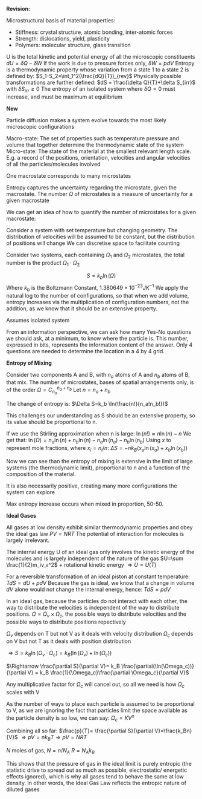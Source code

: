 **Revision:**

Microstructural basis of material properties:
* Stiffness: crystal structure, atomic bonding, inter-atomic forces
* Strength: dislocations, yield, plasticity
* Polymers: molecular structure, glass transition

U is the total kinetic and potential energy of all the microscopic constituents
$dU=\delta Q - \delta W$
If the work is due to pressure forces only, $\delta W = pdV$
Entropy is a thermodynamic property whose
variation from a state 1 to a state 2 is defined by:
$S_1-S_2=\int_1^2(\frac{dQ}{T})_{rev}$
Physically possible transformations are further defined:
$dS = \frac{\delta Q}{T}+\delta S_{irr}$ with $\delta S_{irr}\geq 0$
The entropy of an isolated system where $\delta Q=0$ must increase, and must be maximum at equilibrium

**New**

Particle diffusion makes a system evolve towards the most likely microscopic configurations

Macro-state: The set of properties such as temperature pressure and volume that together determine the thermodynamic state of the system
Micro-state: The state of the material at the smallest relevant length scale. E.g. a record of the positions, orientation, velocities and angular velocities of all the particles/molecules involved

One macrostate corresponds to many microstates

Entropy captures the uncertainty regarding the microstate, given the macrostate. The number $\Omega$ of microstates is a measure of uncertainty for a given macrostate

We can get an idea of how to quantify the number of microstates for a given macrostate:

Consider a system with set temperature but changing geometry. The distribution of velocities will be assumed to be constant, but the distribution of positions will change
We can discretise space to facilitate counting

Consider two systems, each containing $\Omega_1$ and $\Omega_2$ microstates, the total number is the product $\Omega_1 \cdot \Omega_2$

$$S=k_b \ln(\Omega)$$
Where $k_b$ is the Boltzmann Constant, $1.380649 \times 10^{-23}JK^{-1}$
We apply the natural log to the number of configurations, so that when we add volume, entropy increases via the multiplication of configuration numbers, not the addition, as we know that it should be an extensive property.

Assumes isolated system

From an information perspective, we can ask how many Yes-No questions we should ask, at a minimum, to know where the particle is. This number, expressed in bits, represents the information content of the answer. Only 4 questions are needed to determine the location in a 4 by 4 grid.

**Entropy of Mixing**

Consider two components A and B, with $n_a$ atoms of A and $n_b$ atoms of B, that mix.
The number of microstates, bases of spatial arrangements only, is of the order $\Omega = C_{n_a}^{n_a+n_b}$
Let $n = n_a+n_b$

The change of entropy is:
$\Delta S=k_b \ln(\frac{n!}{n_a!n_b!})$

This challenges our understanding as S should be an extensive property, so its value should be proportional to n.

If we use the Stirling approximation when n is large: $\ln(n!)\approx n\ln(n)-n$
We get that:
$\ln(\Omega)=n_a \ln(n)+n_b \ln(n)-n_a \ln(n_a)-n_b\ln(n_b)$
Using $x$ to represent mole fractions, where $x_i=n_i/n$:
$\Delta S=-nk_B (x_a\ln(x_a)+x_b\ln(x_b))$

Now we can see than the entropy of mixing is extensive in the limit of large systems (the thermodynamic limit), proportional to n and a function of the composition of the material. 

It is also necessarily positive, creating many more configurations the system can explore

Max entropy increase occurs when mixed in proportion, 50-50.

**Ideal Gases**

All gases at low density exhibit similar thermodynamic properties and obey the ideal gas law $PV = NRT$
The potential of interaction for molecules is largely irrelevant.

The internal energy U of an ideal gas only involves the kinetic energy of the molecules and is largely independent of the nature of the gas
$U=\sum \frac{1}{2}m_iv_v^2$ + rotational kinetic energy
$\Rightarrow U=U(T)$

For a reversible transformation of an ideal piston at constant temperature: $TdS=dU + pdV$
Because the gas is ideal, we know that a change in volume $dV$ alone would not change the internal energy, hence: $TdS=pdV$

In an ideal gas, because the particles do not interact with each other, the way to distribute the velocities is independent of the way to distribute positions.
$\Omega = \Omega_v \times \Omega_c$, the possible ways to distribute velocities and the possible ways to distribute positions repectively

$\Omega_v$ depends on T but not V as it deals with velocity distribution
$\Omega_c$ depends on V but not T as it deals with position distribution

$\Rightarrow S=k_B \ln(\Omega_v \cdot \Omega_c) = k_B (\ln(\Omega_v) + \ln(\Omega_c))$

$\Rightarrow \frac{\partial S}{\partial V}= k_B \frac{\partial(\ln(\Omega_c))}{\partial V} = k_B \frac{1}{\Omega_c}\frac{\partial \Omega_c}{\partial V}$

Any multiplicative factor for $\Omega_c$ will cancel out, so all we need is how $\Omega_c$ scales with V

As the number of ways to place each particle is assumed to be proportional to V, as we are ignoring the fact that particles limit the space available as the particle density is so low, we can say:
$\Omega_c = K V^n$

Combining all so far: $\frac{p}{T}= \frac{\partial S}{\partial V}=\frac{k_Bn}{V}$
$\Rightarrow pV=nk_BT \Rightarrow pV=NRT$

$N$ moles of gas, $N=n/N_A$
$R=N_A k_B$

This shows that the pressure of gas in the ideal limit is purely entropic (the statistic drive to spread out as much as possible, electrostatic/ energetic effects ignored), which is why all gases tend to behave the same at low density.
In other words, the Ideal Gas Law reflects the entropic nature of diluted gases









